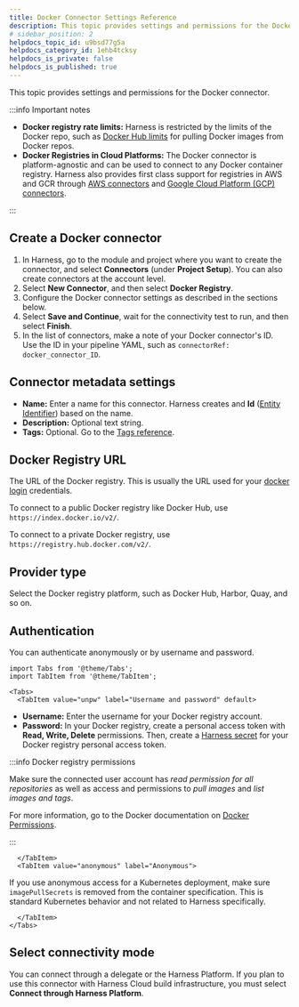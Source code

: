 ```yaml
---
title: Docker Connector Settings Reference
description: This topic provides settings and permissions for the Docker Connector.
# sidebar_position: 2
helpdocs_topic_id: u9bsd77g5a
helpdocs_category_id: 1ehb4tcksy
helpdocs_is_private: false
helpdocs_is_published: true
---
```


This topic provides settings and permissions for the Docker connector.

:::info Important notes

* **Docker registry rate limits:** Harness is restricted by the limits of the Docker repo, such as [Docker Hub limits](https://docs.docker.com/docker-hub/download-rate-limit/) for pulling Docker images from Docker repos.
* **Docker Registries in Cloud Platforms:** The Docker connector is platform-agnostic and can be used to connect to any Docker container registry. Harness also provides first class support for registries in AWS and GCR through [AWS connectors](../../../connectors/cloud-providers/add-aws-connector.md) and [Google Cloud Platform (GCP) connectors](../../../connectors/cloud-providers/connect-to-google-cloud-platform-gcp.md).

:::

## Create a Docker connector

1. In Harness, go to the module and project where you want to create the connector, and select **Connectors** (under **Project Setup**). You can also create connectors at the account level.
2. Select **New Connector**, and then select **Docker Registry**.
3. Configure the Docker connector settings as described in the sections below.
4. Select **Save and Continue**, wait for the connectivity test to run, and then select **Finish**.
5. In the list of connectors, make a note of your Docker connector's ID. Use the ID in your pipeline YAML, such as `connectorRef: docker_connector_ID`.

## Connector metadata settings

* **Name:** Enter a name for this connector. Harness creates and **Id** ([Entity Identifier](../../../references/entity-identifier-reference.md)) based on the name.
* **Description:** Optional text string.
* **Tags:** Optional. Go to the [Tags reference](../../../references/tags-reference.md).

## Docker Registry URL

The URL of the Docker registry. This is usually the URL used for your [docker login](https://docs.docker.com/engine/reference/commandline/login/) credentials.

To connect to a public Docker registry like Docker Hub, use `https://index.docker.io/v2/`.

To connect to a private Docker registry, use `https://registry.hub.docker.com/v2/`.

## Provider type

Select the Docker registry platform, such as Docker Hub, Harbor, Quay, and so on.

## Authentication

You can authenticate anonymously or by username and password.

```mdx-code-block
import Tabs from '@theme/Tabs';
import TabItem from '@theme/TabItem';
```
```mdx-code-block
<Tabs>
  <TabItem value="unpw" label="Username and password" default>
```

* **Username:** Enter the username for your Docker registry account.
* **Password:** In your Docker registry, create a personal access token with **Read, Write, Delete** permissions. Then, create a [Harness secret](/docs/platform/tecrets/add-use-text-secrets) for your Docker registry personal access token.

:::info Docker registry permissions

Make sure the connected user account has *read permission for all repositories* as well as access and permissions to *pull images* and *list images and tags*.

For more information, go to the Docker documentation on [Docker Permissions](https://docs.docker.com/datacenter/dtr/2.0/user-management/permission-levels/).

:::

```mdx-code-block
  </TabItem>
  <TabItem value="anonymous" label="Anonymous">
```

If you use anonymous access for a Kubernetes deployment, make sure `imagePullSecrets` is removed from the container specification. This is standard Kubernetes behavior and not related to Harness specifically.

```mdx-code-block
  </TabItem>
</Tabs>
```

## Select connectivity mode

You can connect through a delegate or the Harness Platform. If you plan to use this connector with Harness Cloud build infrastructure, you must select **Connect through Harness Platform**.
